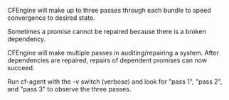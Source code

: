 CFEngine will make up to three passes through each bundle to speed convergence to desired state.

Sometimes a promise cannot be repaired because there is a broken dependency.

CFEngine will make multiple passes in auditing/repairing a system. After dependencies are repaired, repairs of dependent promises can now succeed.

Run cf-agent with the -v switch (verbose) and look for "pass 1", "pass 2", and "pass 3" to observe the three passes.
